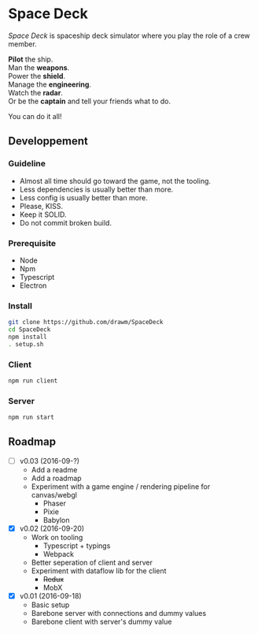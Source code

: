 # Space Deck

*Space Deck* is spaceship deck simulator where you play the role of a crew member.

**Pilot** the ship.  
Man the **weapons**.  
Power the **shield**.  
Manage the **engineering**.   
Watch the **radar**.  
Or be the **captain** and tell your friends what to do.

You can do it all!


## Developpement

### Guideline
* Almost all time should go toward the game, not the tooling.
* Less dependencies is usually better than more.
* Less config is usually better than more.
* Please, KISS.
* Keep it SOLID.
* Do not commit broken build.


### Prerequisite
* Node
* Npm
* Typescript
* Electron

### Install
```bash
git clone https://github.com/drawm/SpaceDeck
cd SpaceDeck
npm install
. setup.sh
```

### Client 
```bash
npm run client
```

### Server  
```bash
npm run start
```


## Roadmap

- [ ] v0.03 (2016-09-?)
    - Add a readme
    - Add a roadmap
    - Experiment with a game engine / rendering pipeline for canvas/webgl
        - Phaser
        - Pixie
        - Babylon
- [x] v0.02 (2016-09-20)
    - Work on tooling
        - Typescript + typings
        - Webpack
    - Better seperation of client and server
    - Experiment with dataflow lib for the client
        - ~~Redux~~
        - MobX
- [x] v0.01 (2016-09-18)
    - Basic setup
    - Barebone server with connections and dummy values
    - Barebone client with server's dummy value
    
    
